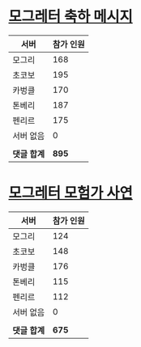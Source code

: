 # [모그레터 축하 메시지](./Event250701_v7_2_10th_moogleletter0.md)

|서버|참가 인원|
|-|-|
|모그리|168|
|초코보|195|
|카벙클|170|
|톤베리|187|
|펜리르|175|
|서버 없음|0|
|||
|**댓글 합계**|**895**|


# [모그레터 모험가 사연](./Event250701_v7_2_10th_moogleletter1.md)

|서버|참가 인원|
|-|-|
|모그리|124|
|초코보|148|
|카벙클|176|
|톤베리|115|
|펜리르|112|
|서버 없음|0|
|||
|**댓글 합계**|**675**|


